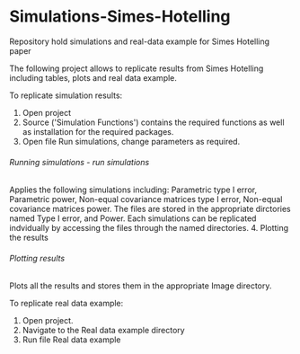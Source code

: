 # Simulations-Simes-Hotelling
Repository hold simulations and real-data example for Simes Hotelling paper


The following project allows to replicate results from Simes Hotelling including tables, plots and real data example. 


To replicate simulation results: 
1. Open project
2. Source ('Simulation Functions') contains the required functions as well as installation for the required packages. 
3. Open file Run simulations, change parameters as required. 
###### Running simulations - run simulations 
Applies the following simulations including: Parametric type I error, Parametric power, 
Non-equal covariance matrices type I error, Non-equal covariance matrices power.
The files are stored in the appropriate dirctories named Type I error, and Power. 
Each simulations can be replicated indvidually by accessing the files through the named directories. 
4. Plotting the results 
###### Plotting results 
Plots all the results and stores them in the appropriate Image directory. 


To replicate real data example: 
1. Open project. 
2. Navigate to the Real data example directory 
3. Run file Real data example 
